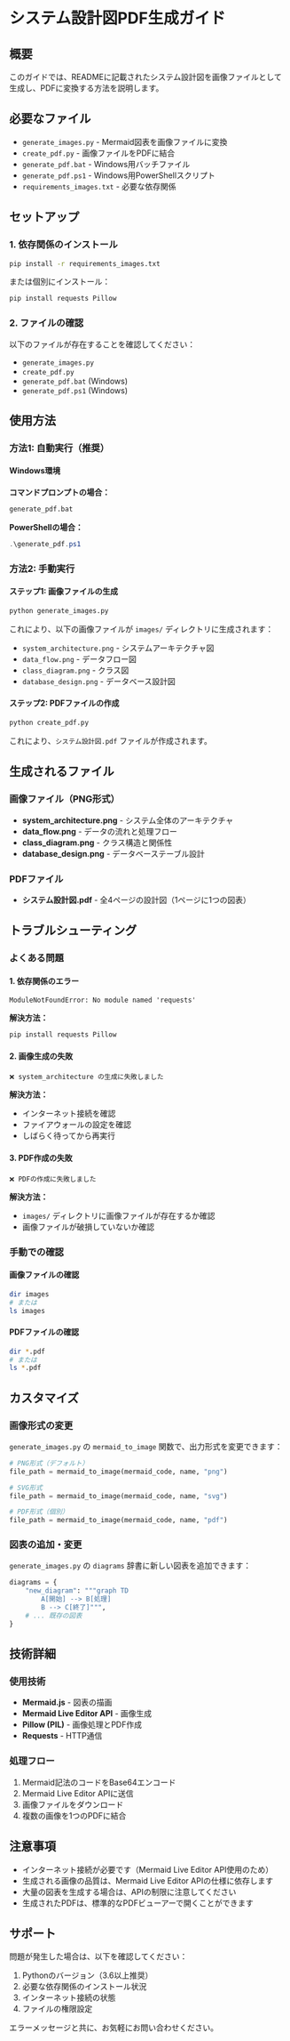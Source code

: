 # システム設計図PDF生成ガイド

## 概要

このガイドでは、READMEに記載されたシステム設計図を画像ファイルとして生成し、PDFに変換する方法を説明します。

## 必要なファイル

- `generate_images.py` - Mermaid図表を画像ファイルに変換
- `create_pdf.py` - 画像ファイルをPDFに結合
- `generate_pdf.bat` - Windows用バッチファイル
- `generate_pdf.ps1` - Windows用PowerShellスクリプト
- `requirements_images.txt` - 必要な依存関係

## セットアップ

### 1. 依存関係のインストール

```bash
pip install -r requirements_images.txt
```

または個別にインストール：

```bash
pip install requests Pillow
```

### 2. ファイルの確認

以下のファイルが存在することを確認してください：
- `generate_images.py`
- `create_pdf.py`
- `generate_pdf.bat` (Windows)
- `generate_pdf.ps1` (Windows)

## 使用方法

### 方法1: 自動実行（推奨）

#### Windows環境

**コマンドプロンプトの場合：**
```cmd
generate_pdf.bat
```

**PowerShellの場合：**
```powershell
.\generate_pdf.ps1
```

### 方法2: 手動実行

#### ステップ1: 画像ファイルの生成

```bash
python generate_images.py
```

これにより、以下の画像ファイルが `images/` ディレクトリに生成されます：
- `system_architecture.png` - システムアーキテクチャ図
- `data_flow.png` - データフロー図
- `class_diagram.png` - クラス図
- `database_design.png` - データベース設計図

#### ステップ2: PDFファイルの作成

```bash
python create_pdf.py
```

これにより、`システム設計図.pdf` ファイルが作成されます。

## 生成されるファイル

### 画像ファイル（PNG形式）
- **system_architecture.png** - システム全体のアーキテクチャ
- **data_flow.png** - データの流れと処理フロー
- **class_diagram.png** - クラス構造と関係性
- **database_design.png** - データベーステーブル設計

### PDFファイル
- **システム設計図.pdf** - 全4ページの設計図（1ページに1つの図表）

## トラブルシューティング

### よくある問題

#### 1. 依存関係のエラー
```
ModuleNotFoundError: No module named 'requests'
```
**解決方法：**
```bash
pip install requests Pillow
```

#### 2. 画像生成の失敗
```
❌ system_architecture の生成に失敗しました
```
**解決方法：**
- インターネット接続を確認
- ファイアウォールの設定を確認
- しばらく待ってから再実行

#### 3. PDF作成の失敗
```
❌ PDFの作成に失敗しました
```
**解決方法：**
- `images/` ディレクトリに画像ファイルが存在するか確認
- 画像ファイルが破損していないか確認

### 手動での確認

#### 画像ファイルの確認
```bash
dir images
# または
ls images
```

#### PDFファイルの確認
```bash
dir *.pdf
# または
ls *.pdf
```

## カスタマイズ

### 画像形式の変更

`generate_images.py` の `mermaid_to_image` 関数で、出力形式を変更できます：

```python
# PNG形式（デフォルト）
file_path = mermaid_to_image(mermaid_code, name, "png")

# SVG形式
file_path = mermaid_to_image(mermaid_code, name, "svg")

# PDF形式（個別）
file_path = mermaid_to_image(mermaid_code, name, "pdf")
```

### 図表の追加・変更

`generate_images.py` の `diagrams` 辞書に新しい図表を追加できます：

```python
diagrams = {
    "new_diagram": """graph TD
        A[開始] --> B[処理]
        B --> C[終了]""",
    # ... 既存の図表
}
```

## 技術詳細

### 使用技術
- **Mermaid.js** - 図表の描画
- **Mermaid Live Editor API** - 画像生成
- **Pillow (PIL)** - 画像処理とPDF作成
- **Requests** - HTTP通信

### 処理フロー
1. Mermaid記法のコードをBase64エンコード
2. Mermaid Live Editor APIに送信
3. 画像ファイルをダウンロード
4. 複数の画像を1つのPDFに結合

## 注意事項

- インターネット接続が必要です（Mermaid Live Editor API使用のため）
- 生成される画像の品質は、Mermaid Live Editor APIの仕様に依存します
- 大量の図表を生成する場合は、APIの制限に注意してください
- 生成されたPDFは、標準的なPDFビューアーで開くことができます

## サポート

問題が発生した場合は、以下を確認してください：
1. Pythonのバージョン（3.6以上推奨）
2. 必要な依存関係のインストール状況
3. インターネット接続の状態
4. ファイルの権限設定

エラーメッセージと共に、お気軽にお問い合わせください。 